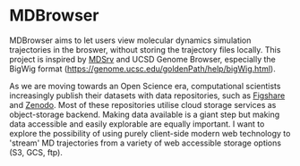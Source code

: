 # MDBrowser

MDBrowser aims to let users view molecular dynamics simulation trajectories in the broswer, without storing the trajectory files locally. This project is inspired by [MDSrv](https://github.com/arose/mdsrv/tree/v0.3.5) and UCSD Genome Browser, especially the BigWig format (https://genome.ucsc.edu/goldenPath/help/bigWig.html).

As we are moving towards an Open Science era, computational scientists increasingly publish their datasets with data repositories, such as [Figshare](https://figshare.com/) and [Zenodo](https://zenodo.org/). Most of these repositories utilise cloud storage services as object-storage backend. Making data available is a giant step but making data accessible and easily explorable are equally important. I want to explore the possibility of using purely client-side modern web technology to 'stream' MD trajectories from a variety of web accessible storage options (S3, GCS, ftp).
